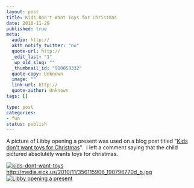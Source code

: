 ```yaml
--- 
layout: post
title: Kids Don't Want Toys for Christmas
date: 2010-11-29
published: true
meta: 
  audio: http://
  aktt_notify_twitter: "no"
  quote-url: http://
  _edit_last: "1"
  _wp_old_slug: ""
  _thumbnail_id: "910058332"
  quote-copy: Unknown
  image: ""
  link-url: http://
  quote-author: Unknown
tags: []

type: post
categories: 
- fun
status: publish
---
```

A picture of Libby opening a present was used on a blog post titled "[Kids don't want toys for Christmas](http://thestir.cafemom.com/big_kid/111514/kids_dont_want_toys_for)".  I left a comment saying that the child pictured absolutely wants toys for christmas.

[![](http://media.eick.us/2010/11/kids-dont-want-toys-300x242.png "kids-dont-want-toys")](http://thestir.cafemom.com/big_kid/111514/kids_dont_want_toys_for)<http://media.eick.us/2010/11/356115906_190796770d_b.jpg>[![](http://media.eick.us/2010/11/356115906_190796770d_b-199x300.jpg "Libby opening a present")](http://media.eick.us/2010/11/356115906_190796770d_b.jpg)
